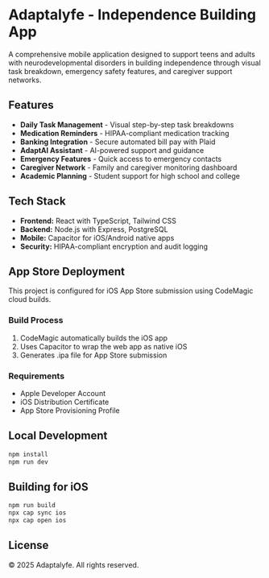 # Adaptalyfe - Independence Building App

A comprehensive mobile application designed to support teens and adults with neurodevelopmental disorders in building independence through visual task breakdown, emergency safety features, and caregiver support networks.

## Features

- **Daily Task Management** - Visual step-by-step task breakdowns
- **Medication Reminders** - HIPAA-compliant medication tracking
- **Banking Integration** - Secure automated bill pay with Plaid
- **AdaptAI Assistant** - AI-powered support and guidance
- **Emergency Features** - Quick access to emergency contacts
- **Caregiver Network** - Family and caregiver monitoring dashboard
- **Academic Planning** - Student support for high school and college

## Tech Stack

- **Frontend:** React with TypeScript, Tailwind CSS
- **Backend:** Node.js with Express, PostgreSQL
- **Mobile:** Capacitor for iOS/Android native apps
- **Security:** HIPAA-compliant encryption and audit logging

## App Store Deployment

This project is configured for iOS App Store submission using CodeMagic cloud builds.

### Build Process
1. CodeMagic automatically builds the iOS app
2. Uses Capacitor to wrap the web app as native iOS
3. Generates .ipa file for App Store submission

### Requirements
- Apple Developer Account
- iOS Distribution Certificate
- App Store Provisioning Profile

## Local Development

```bash
npm install
npm run dev
```

## Building for iOS

```bash
npm run build
npx cap sync ios
npx cap open ios
```

## License

© 2025 Adaptalyfe. All rights reserved.